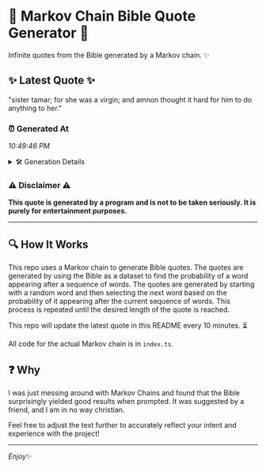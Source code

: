 # 📖 Markov Chain Bible Quote Generator 📖

Infinite quotes from the Bible generated by a Markov chain. ✨

## ✨ Latest Quote ✨
"sister tamar; for she was a virgin; and amnon thought it hard for him to do anything to her."

### ⏰ Generated At
*10:49:46 PM*

<details>
    <summary>🛠️ Generation Details</summary>
    <p>
        <strong>🌱 Seed:</strong> sister<br>
        <strong>🔄 Iterations:</strong> 18<br>
        <strong>📜 Context History:</strong><br>[ sister ]: tamar;<br>[ sister, tamar; ]: for<br>[ sister, tamar;, for ]: she<br>[ sister, tamar;, for, she ]: was<br>[ sister, tamar;, for, she, was ]: a<br>[ sister, tamar;, for, she, was, a ]: virgin;<br>[ tamar;, for, she, was, a, virgin; ]: and<br>[ for, she, was, a, virgin;, and ]: amnon<br>[ she, was, a, virgin;, and, amnon ]: thought<br>[ was, a, virgin;, and, amnon, thought ]: it<br>[ a, virgin;, and, amnon, thought, it ]: hard<br>[ virgin;, and, amnon, thought, it, hard ]: for<br>[ and, amnon, thought, it, hard, for ]: him<br>[ amnon, thought, it, hard, for, him ]: to<br>[ thought, it, hard, for, him, to ]: do<br>[ it, hard, for, him, to, do ]: anything<br>[ hard, for, him, to, do, anything ]: to<br>[ for, him, to, do, anything, to ]: her.<br>
    </p>
</details>

### ⚠️ Disclaimer ⚠️
**This quote is generated by a program and is not to be taken seriously. It is purely for entertainment purposes.**

---

## 🔍 How It Works

This repo uses a Markov chain to generate Bible quotes. The quotes are generated by using the Bible as a dataset to find the probability of a word appearing after a sequence of words. The quotes are generated by starting with a random word and then selecting the next word based on the probability of it appearing after the current sequence of words. This process is repeated until the desired length of the quote is reached.

This repo will update the latest quote in this README every 10 minutes. ⏳

All code for the actual Markov chain is in `index.ts`.

## ❓ Why

I was just messing around with Markov Chains and found that the Bible surprisingly yielded good results when prompted. 
It was suggested by a friend, and I am in no way christian.

Feel free to adjust the text further to accurately reflect your intent and experience with the project!

---

*Enjoy*✨
